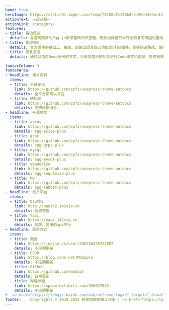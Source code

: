 ```yaml
---
home: true
heroImage: https://static01.imgkr.com/temp/f0108d7c178b4ce196e43ebec14fbf23.png
actionText: 一起开始→
actionLink: /category/
features:
- title: 基础概览
  details: 与官网同步的Egg.js框架基础知识整理，有效地降低日常开发和复习巩固的查询、学习时间。
- title: 整理强化
  details: 官方插件的基础上，抽象、封装出适合自己功能的plus插件，能够快速集成、使用在新的项目中。
- title: 反复反复
  details: 通过以项目Demo示例的方式，对框架常用的功能进行Code编写和整理，提供有效且易用的代码封装。

footerColumn: 3
footerWrap: 
- headline: 相关资料
  items:
  - title: 王道论坛
    link: https://github.com/zpfz/vuepress-theme-antdocs
    details: 全平台都可以关注
  - title: 研招网
    link: https://github.com/zpfz/vuepress-theme-antdocs
    details: 考研最新消息
- headline: 开源共享
  items:
  - title: axios
    link: https://github.com/zpfz/vuepress-theme-antdocs
    details: egg-axios-plus
  - title: grpc
    link: https://github.com/zpfz/vuepress-theme-antdocs
    details: egg-grpc-plus
  - title: mysql
    link: https://github.com/zpfz/vuepress-theme-antdocs
    details: egg-mysql-plus
  - title: sequelize
    link: https://github.com/zpfz/vuepress-theme-antdocs
    details: egg-sequleize-plus
  - title: MQ
    link: https://github.com/zpfz/vuepress-theme-antdocs
    details: egg-rabbit-plus
- headline: 线上平台
  items:
  - title: Oauth2
    link: http://oauth2.142vip.cn
    details: 授权管理
  - title: Yapi
    link: https://yapi.142vip.cn
    details: 高效、易用的api平台
- headline: 联系方式
  items:
  - title: 掘金
    link: https://juejin.cn/user/448256476724807
    details: 不定期更新
  - title: CSDN
    link: https://blog.csdn.net/Mmdapls
    details: 不定期更新
  - title: Github
    link: https://github.com/mmdapl
    details: 日常更新
  - title: 哔哩哔哩
    link: https://space.bilibili.com/350937042
    details: 不定期更新
#  <a href="https://tongji.baidu.com/web/welcome/login" target="_blank">百度统计</a>
footer:    Copyrights © 2019-2022 妍荣姑娘网络工作室 | <a href="https://github.com/mmdapl" target="_blank">Rong姐姐好可爱</a> 
---
```





